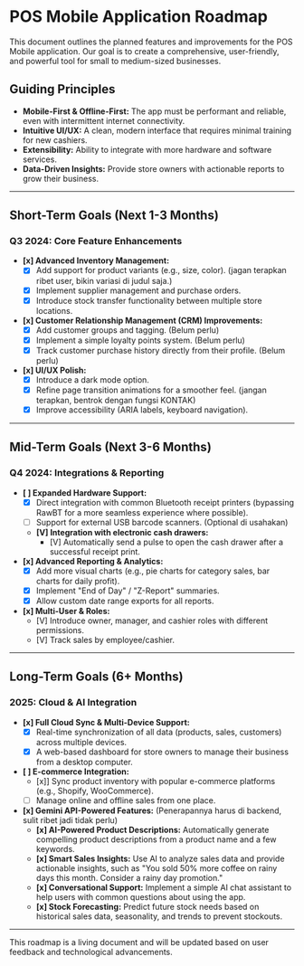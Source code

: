 # POS Mobile Application Roadmap

This document outlines the planned features and improvements for the POS Mobile application. Our goal is to create a comprehensive, user-friendly, and powerful tool for small to medium-sized businesses.

## Guiding Principles
- **Mobile-First & Offline-First:** The app must be performant and reliable, even with intermittent internet connectivity.
- **Intuitive UI/UX:** A clean, modern interface that requires minimal training for new cashiers.
- **Extensibility:** Ability to integrate with more hardware and software services.
- **Data-Driven Insights:** Provide store owners with actionable reports to grow their business.

---

## Short-Term Goals (Next 1-3 Months)

### Q3 2024: Core Feature Enhancements

- **[x] Advanced Inventory Management:**
    - [x] Add support for product variants (e.g., size, color). (jagan terapkan ribet user, bikin variasi di judul saja.)
    - [x] Implement supplier management and purchase orders.
    - [x] Introduce stock transfer functionality between multiple store locations.
- **[x] Customer Relationship Management (CRM) Improvements:**
    - [x] Add customer groups and tagging. (Belum perlu)
    - [x] Implement a simple loyalty points system. (Belum perlu)
    - [x] Track customer purchase history directly from their profile. (Belum perlu)
- **[x] UI/UX Polish:**
    - [x] Introduce a dark mode option.
    - [x] Refine page transition animations for a smoother feel. (jangan terapkan, bentrok dengan fungsi KONTAK)
    - [x] Improve accessibility (ARIA labels, keyboard navigation).

---

## Mid-Term Goals (Next 3-6 Months)

### Q4 2024: Integrations & Reporting

- **[ ] Expanded Hardware Support:**
    - [x] Direct integration with common Bluetooth receipt printers (bypassing RawBT for a more seamless experience where possible).
    - [ ] Support for external USB barcode scanners. (Optional di usahakan)
    - **[V] Integration with electronic cash drawers:**
        - [V] Automatically send a pulse to open the cash drawer after a successful receipt print.
- **[x] Advanced Reporting & Analytics:**
    - [x] Add more visual charts (e.g., pie charts for category sales, bar charts for daily profit).
    - [x] Implement "End of Day" / "Z-Report" summaries.
    - [x] Allow custom date range exports for all reports.
- **[x] Multi-User & Roles:**
    - [V] Introduce owner, manager, and cashier roles with different permissions.
    - [V] Track sales by employee/cashier.

---

## Long-Term Goals (6+ Months)

### 2025: Cloud & AI Integration

- **[x] Full Cloud Sync & Multi-Device Support:**
    - [x] Real-time synchronization of all data (products, sales, customers) across multiple devices.
    - [x] A web-based dashboard for store owners to manage their business from a desktop computer.
- **[ ] E-commerce Integration:**
    - [x]] Sync product inventory with popular e-commerce platforms (e.g., Shopify, WooCommerce).
    - [ ] Manage online and offline sales from one place.
- **[x] Gemini API-Powered Features:** (Penerapannya harus di backend, sulit ribet jadi tidak perlu)
    - **[x] AI-Powered Product Descriptions:** Automatically generate compelling product descriptions from a product name and a few keywords.
    - **[x] Smart Sales Insights:** Use AI to analyze sales data and provide actionable insights, such as "You sold 50% more coffee on rainy days this month. Consider a rainy day promotion."
    - **[x] Conversational Support:** Implement a simple AI chat assistant to help users with common questions about using the app.
    - **[x] Stock Forecasting:** Predict future stock needs based on historical sales data, seasonality, and trends to prevent stockouts.

---

This roadmap is a living document and will be updated based on user feedback and technological advancements.
